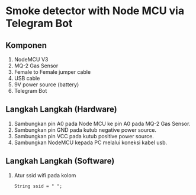 # Smoke detector with Node MCU via Telegram Bot

## Komponen
1. NodeMCU V3
2. MQ-2 Gas Sensor
3. Female to Female jumper cable
4. USB cable
5. 9V power source (battery)
6. Telegram Bot

## Langkah Langkah (Hardware)

1. Sambungkan pin A0 pada Node MCU ke pin A0 pada MQ-2 Gas Sensor.
2. Sambungkan pin GND pada kutub negative power source.
3. Sambungkan pin VCC pada kutub positive power source.
4. Sambungkan NodeMCU kepada PC melalui koneksi kabel usb.

## Langkah Langkah (Software)
1. Atur ssid wifi pada kolom 
   ```Arduino
   String ssid = " ";
   ```
